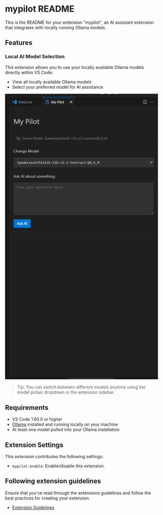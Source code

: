 # mypilot README

This is the README for your extension "mypilot", an AI assistant extension that integrates with locally running Ollama models.

## Features

### Local AI Model Selection
This extension allows you to use your locally available Ollama models directly within VS Code:
- View all locally available Ollama models
- Select your preferred model for AI assistance

![Extension sidebar](docs/screenshots/screenshot-1.png)

> Tip: You can switch between different models anytime using the model picker dropdown in the extension sidebar.

## Requirements

- VS Code 1.60.0 or higher
- [Ollama](https://ollama.ai/) installed and running locally on your machine
- At least one model pulled into your Ollama installation

## Extension Settings

This extension contributes the following settings:

* `mypilot.enable`: Enable/disable this extension.

## Following extension guidelines

Ensure that you've read through the extensions guidelines and follow the best practices for creating your extension.

* [Extension Guidelines](https://code.visualstudio.com/api/references/extension-guidelines)

